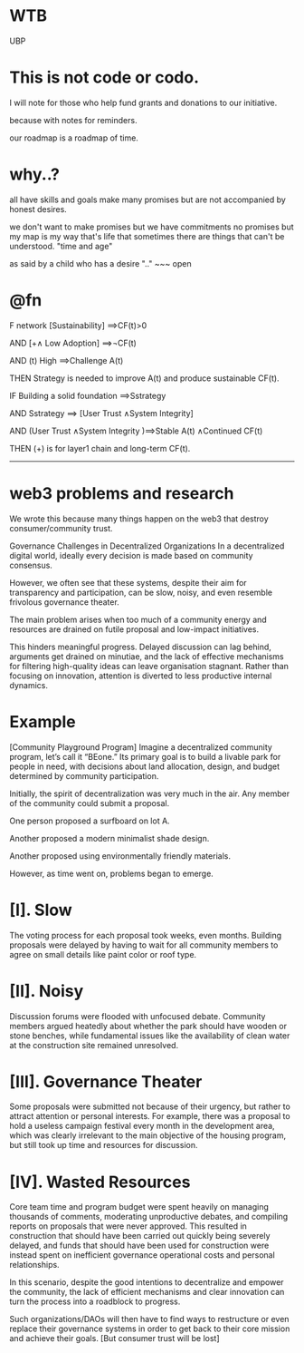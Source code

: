 # WTB
UBP
# This is not code or codo.  
I will note for those who help fund grants and donations to our initiative.

because with notes for reminders. 

our roadmap is a roadmap of time. 

# why..? 

all have skills and goals make many promises but are not accompanied by honest desires. 

we don't want to make promises but we have commitments no promises but my map is my way that's life that sometimes there are things that can't be understood. "time and age" 

as said by a child who has a desire ".." ~~~ open                          
# @fn
F network [Sustainability] ⟹CF(t)>0 

AND [+∧ Low Adoption] ⟹¬CF(t)

AND ​(t) High ⟹Challenge A(t) 

THEN Strategy is needed to improve A(t) and produce sustainable CF(t).

IF Building a solid foundation ⟹Sstrategy​ 

AND Sstrategy​ ⟹ [User Trust ∧System Integrity]

AND (User Trust ∧System Integrity )⟹Stable A(t) ∧Continued CF(t)

THEN (+)​ is for layer1 chain​ and long-term CF(t).
_ _ _ __

# web3 problems and research 
We wrote this because many things happen on the web3 that destroy consumer/community trust.

Governance Challenges in Decentralized Organizations
In a decentralized digital world, ideally every decision is made based on community consensus.

However, we often see that these systems, despite their aim for transparency and participation, can be slow, noisy, and even resemble frivolous governance theater.

The main problem arises when too much of a community energy and resources are drained on futile proposal and low-impact initiatives.

This hinders meaningful progress. Delayed discussion can lag behind, arguments get drained on minutiae, and the lack of effective mechanisms for filtering high-quality ideas can leave organisation stagnant. Rather than focusing on innovation, attention is diverted to less productive internal dynamics.

# Example 
[Community Playground Program]
Imagine a decentralized community program, let’s call it “BEone.” Its primary goal is to build a livable park for people in need, with decisions about land allocation, design, and budget determined by community participation.

Initially, the spirit of decentralization was very much in the air. Any member of the community could submit a proposal.

One person proposed a surfboard on lot A.

Another proposed a modern minimalist shade design.

Another proposed using environmentally friendly materials.

However, as time went on, problems began to emerge.

# [I]. Slow
The voting process for each proposal took weeks, even months. Building proposals were delayed by having to wait for all community members to agree on small details like paint color or roof type.

# [II]. Noisy
Discussion forums were flooded with unfocused debate. Community members argued heatedly about whether the park should have wooden or stone benches, while fundamental issues like the availability of clean water at the construction site remained unresolved.

# [III]. Governance Theater
Some proposals were submitted not because of their urgency, but rather to attract attention or personal interests. For example, there was a proposal to hold a useless campaign festival every month in the development area, which was clearly irrelevant to the main objective of the housing program, but still took up time and resources for discussion.

# [IV]. Wasted Resources
Core team time and program budget were spent heavily on managing thousands of comments, moderating unproductive debates, and compiling reports on proposals that were never approved. This resulted in construction that should have been carried out quickly being severely delayed, and funds that should have been used for construction were instead spent on inefficient governance operational costs and personal relationships.

In this scenario, despite the good intentions to decentralize and empower the community, the lack of efficient mechanisms and clear innovation can turn the process into a roadblock to progress. 

Such organizations/DAOs will then have to find ways to restructure or even replace their governance systems in order to get back to their core mission and achieve their goals. [But consumer trust will be lost]

